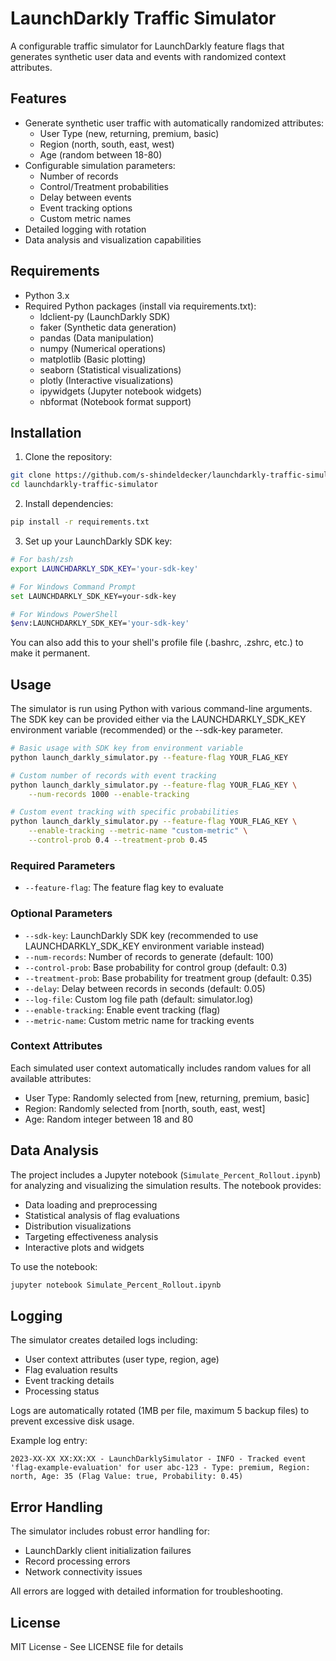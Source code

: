 # LaunchDarkly Traffic Simulator

A configurable traffic simulator for LaunchDarkly feature flags that generates synthetic user data and events with randomized context attributes.

## Features

- Generate synthetic user traffic with automatically randomized attributes:
  - User Type (new, returning, premium, basic)
  - Region (north, south, east, west)
  - Age (random between 18-80)
- Configurable simulation parameters:
  - Number of records
  - Control/Treatment probabilities
  - Delay between events
  - Event tracking options
  - Custom metric names
- Detailed logging with rotation
- Data analysis and visualization capabilities

## Requirements

- Python 3.x
- Required Python packages (install via requirements.txt):
  - ldclient-py (LaunchDarkly SDK)
  - faker (Synthetic data generation)
  - pandas (Data manipulation)
  - numpy (Numerical operations)
  - matplotlib (Basic plotting)
  - seaborn (Statistical visualizations)
  - plotly (Interactive visualizations)
  - ipywidgets (Jupyter notebook widgets)
  - nbformat (Notebook format support)

## Installation

1. Clone the repository:
```bash
git clone https://github.com/s-shindeldecker/launchdarkly-traffic-simulator.git
cd launchdarkly-traffic-simulator
```

2. Install dependencies:
```bash
pip install -r requirements.txt
```

3. Set up your LaunchDarkly SDK key:
```bash
# For bash/zsh
export LAUNCHDARKLY_SDK_KEY='your-sdk-key'

# For Windows Command Prompt
set LAUNCHDARKLY_SDK_KEY=your-sdk-key

# For Windows PowerShell
$env:LAUNCHDARKLY_SDK_KEY='your-sdk-key'
```

You can also add this to your shell's profile file (.bashrc, .zshrc, etc.) to make it permanent.

## Usage

The simulator is run using Python with various command-line arguments. The SDK key can be provided either via the LAUNCHDARKLY_SDK_KEY environment variable (recommended) or the --sdk-key parameter.

```bash
# Basic usage with SDK key from environment variable
python launch_darkly_simulator.py --feature-flag YOUR_FLAG_KEY

# Custom number of records with event tracking
python launch_darkly_simulator.py --feature-flag YOUR_FLAG_KEY \
    --num-records 1000 --enable-tracking

# Custom event tracking with specific probabilities
python launch_darkly_simulator.py --feature-flag YOUR_FLAG_KEY \
    --enable-tracking --metric-name "custom-metric" \
    --control-prob 0.4 --treatment-prob 0.45
```

### Required Parameters

- `--feature-flag`: The feature flag key to evaluate

### Optional Parameters

- `--sdk-key`: LaunchDarkly SDK key (recommended to use LAUNCHDARKLY_SDK_KEY environment variable instead)
- `--num-records`: Number of records to generate (default: 100)
- `--control-prob`: Base probability for control group (default: 0.3)
- `--treatment-prob`: Base probability for treatment group (default: 0.35)
- `--delay`: Delay between records in seconds (default: 0.05)
- `--log-file`: Custom log file path (default: simulator.log)
- `--enable-tracking`: Enable event tracking (flag)
- `--metric-name`: Custom metric name for tracking events

### Context Attributes

Each simulated user context automatically includes random values for all available attributes:

- User Type: Randomly selected from [new, returning, premium, basic]
- Region: Randomly selected from [north, south, east, west]
- Age: Random integer between 18 and 80

## Data Analysis

The project includes a Jupyter notebook (`Simulate_Percent_Rollout.ipynb`) for analyzing and visualizing the simulation results. The notebook provides:
- Data loading and preprocessing
- Statistical analysis of flag evaluations
- Distribution visualizations
- Targeting effectiveness analysis
- Interactive plots and widgets

To use the notebook:
```bash
jupyter notebook Simulate_Percent_Rollout.ipynb
```

## Logging

The simulator creates detailed logs including:
- User context attributes (user type, region, age)
- Flag evaluation results
- Event tracking details
- Processing status

Logs are automatically rotated (1MB per file, maximum 5 backup files) to prevent excessive disk usage.

Example log entry:
```
2023-XX-XX XX:XX:XX - LaunchDarklySimulator - INFO - Tracked event 'flag-example-evaluation' for user abc-123 - Type: premium, Region: north, Age: 35 (Flag Value: true, Probability: 0.45)
```

## Error Handling

The simulator includes robust error handling for:
- LaunchDarkly client initialization failures
- Record processing errors
- Network connectivity issues

All errors are logged with detailed information for troubleshooting.

## License

MIT License - See LICENSE file for details
